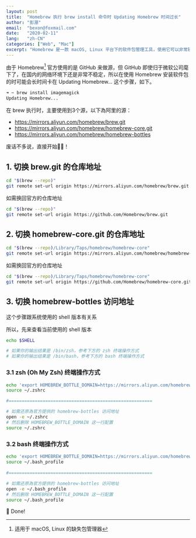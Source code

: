 ```yaml
---
layout: post
title:  "Homebrew 执行 brew install 命令时 Updating Homebrew 时间过长"
author: "彭淜"
email:  "bexon@foxmail.com"
date:   "2020-02-11"
lang:   "zh-CN"
categories: ["Web", "Mac"]
excerpt: "Homebrew 是一款 macOS, Linux 平台下的软件包管理工具，使用它可以非常轻松地安装、卸载、更新、查看、搜索软件包。本文中将使用阿里巴巴的镜像解决在安装软件时，由于国内网络不稳定而造成的 Updating Homebrew 过程时间过长"
---
```

由于 Homebrew[^1] 官方使用的是 GitHub 来做源，但 GitHub 即使归于微软公司麾下了，在国内的网络环境下还是非常不稳定，所以在使用 Homebrew 安装软件包的时可能会长时间卡在 Updating Homebrew... 这个步骤，如下。
```bash
➜ ~ brew install imagemagick                                              
Updating Homebrew...
```

在 brew 执行时，主要使用到3个源，以下為阿里的源：
- https://mirrors.aliyun.com/homebrew/brew.git
- https://mirrors.aliyun.com/homebrew/homebrew-core.git
- https://mirrors.aliyun.com/homebrew/homebrew-bottles

废话不多说，直接开始👨‍💻！

## 1. 切换 brew.git 的仓库地址
```bash
cd "$(brew --repo)"
git remote set-url origin https://mirrors.aliyun.com/homebrew/brew.git
```
如需换回官方的仓库地址
```bash
cd "$(brew --repo)"
git remote set-url origin https://github.com/Homebrew/brew.git
```

## 2. 切换 homebrew-core.git 的仓库地址
```bash
cd "$(brew --repo)/Library/Taps/homebrew/homebrew-core"
git remote set-url origin https://mirrors.aliyun.com/homebrew/homebrew-core.git
```
如需换回官方的仓库地址
```bash
cd "$(brew --repo)/Library/Taps/homebrew/homebrew-core"
git remote set-url origin https://github.com/Homebrew/homebrew-core.git
```

## 3. 切换 homebrew-bottles 访问地址
这个步骤跟系统使用的 shell 版本有关系

所以，先来查看当前使用的 shell 版本

```bash
echo $SHELL

# 如果你的输出结果是 /bin/zsh，参考下方的 zsh 终端操作方式
# 如果你的输出结果是 /bin/bash，参考下方的 bash 终端操作方式
```

### 3.1 zsh (Oh My Zsh) 终端操作方式
```bash
echo 'export HOMEBREW_BOTTLE_DOMAIN=https://mirrors.aliyun.com/homebrew/homebrew-bottles' >> ~/.zshrc
source ~/.zshrc

#=======================================================

# 如需还原為官方提供的 homebrew-bottles 访问地址
open -e ~/.zshrc
# 然后删除 HOMEBREW_BOTTLE_DOMAIN 这一行配置
source ~/.zshrc
```

### 3.2 bash 终端操作方式
```bash
echo 'export HOMEBREW_BOTTLE_DOMAIN=https://mirrors.aliyun.com/homebrew/homebrew-bottles' >> ~/.bash_profile
source ~/.bash_profile
 
#=======================================================
 
# 如需还原為官方提供的 homebrew-bottles 访问地址
open -e ~/.bash_profile
# 然后删除 HOMEBREW_BOTTLE_DOMAIN 这一行配置
source ~/.bash_profile
```

🍺  Done!

[^1]: 适用于 macOS, Linux 的缺失包管理器